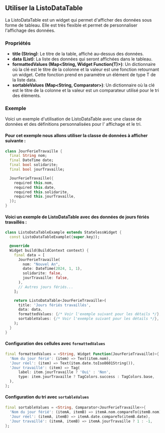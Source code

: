 ## Utiliser la ListoDataTable

La ListoDataTable est un widget qui permet d'afficher des données sous forme de tableau. Elle est très flexible et
permet de personnaliser l'affichage des données.

### Propriétés

* **title (String)**: Le titre de la table, affiché au-dessus des données.
* **data (List<T>)**: La liste des données qui seront affichées dans le tableau.
* **formattedValues (Map<String, Widget Function(T)>)**: Un dictionnaire où la clé est le titre de la colonne et la valeur est une fonction retournant un widget. Cette fonction prend en paramètre un élément de type T de la liste data.
* **sortableValues (Map<String, Comparator<T>>)**: Un dictionnaire où la clé est le titre de la colonne et la valeur est un comparateur utilisé pour le tri des éléments.

### Exemple

Voici un exemple d'utilisation de ListoDataTable avec une classe de données et des définitions personnalisées pour l'
affichage et le tri.


#### Pour cet exemple nous allons utiliser la classe de données à afficher suivante :

```dart
class JourFerieTravaille {
  final String nom;
  final DateTime date;
  final bool solidarite;
  final bool jourTravaille;

  JourFerieTravaille({
    required this.nom,
    required this.date,
    required this.solidarite,
    required this.jourTravaille,
  });
}
```

#### Voici un exemple de ListoDataTable avec des données de jours fériés travaillés :

```dart
class ListoDataTableExample extends StatelessWidget {
  const ListoDataTableExample({super.key});

  @override
  Widget build(BuildContext context) {
    final data = [
      JourFerieTravaille(
        nom: "Nouvel An",
        date: DateTime(2024, 1, 1),
        solidarite: false,
        jourTravaille: false,
      ),
      // Autres jours fériés...
    ];

    return ListoDataTable<JourFerieTravaille>(
      title: 'Jours fériés travaillés',
      data: data,
      formattedValues: {/* Voir l'exemple suivant pour les détails */},
      sortableValues: {/* Voir l'exemple suivant pour les détails */},
    );
  }
}
```

#### Configuration des cellules avec `formattedValues`

```dart
final formattedValues = <String, Widget Function(JourFerieTravaille)>{
  'Nom du jour férié': (item) => Text(item.nom),
  'Jour réel': (item) => Text(item.date.toIso8601String()),
  'Jour travaillé': (item) => Tag(
      label: item.jourTravaille ? 'Oui' : 'Non',
      type: item.jourTravaille ? TagColors.success : TagColors.base,
  ),
};
```

#### Configuration du tri avec `sortableValues`

```dart
final sortableValues = <String, Comparator<JourFerieTravaille>>{
  'Nom du jour férié': (itemA, itemB) => itemA.nom.compareTo(itemB.nom),
  'Jour réel': (itemA, itemB) => itemA.date.compareTo(itemB.date),
  'Jour travaillé': (itemA, itemB) => itemA.jourTravaille ? 1 : -1,
};
```